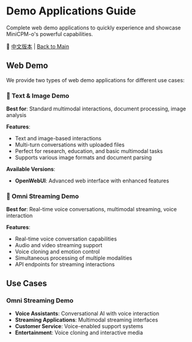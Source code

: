 # Demo Applications Guide

Complete web demo applications to quickly experience and showcase MiniCPM-o's powerful capabilities.

📖 [中文版本](./README_zh.md) | [Back to Main](../)

## Web Demo

We provide two types of web demo applications for different use cases:

### 📖 Text & Image Demo
**Best for**: Standard multimodal interactions, document processing, image analysis

**Features**:
- Text and image-based interactions
- Multi-turn conversations with uploaded files
- Perfect for research, education, and basic multimodal tasks
- Supports various image formats and document parsing

**Available Versions**:
- **OpenWebUI**: Advanced web interface with enhanced features

### 🎤 Omni Streaming Demo  
**Best for**: Real-time voice conversations, multimodal streaming, voice interaction

**Features**:
- Real-time voice conversation capabilities
- Audio and video streaming support
- Voice cloning and emotion control
- Simultaneous processing of multiple modalities
- API endpoints for streaming interactions

## Use Cases

### Omni Streaming Demo
- **Voice Assistants**: Conversational AI with voice interaction
- **Streaming Applications**: Multimodal streaming interfaces
- **Customer Service**: Voice-enabled support systems
- **Entertainment**: Voice cloning and interactive media
